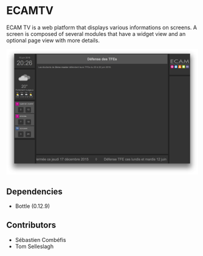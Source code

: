 # ECAMTV

ECAM TV is a web platform that displays various informations on screens. A screen is composed of several modules that have a widget view and an optional page view with more details.

![alt text](https://github.com/ECAM-Brussels/ECAMTV/blob/gh-pages/images/ECAMTV-main-screen.png "ECAM TV main screen")

## Dependencies

- Bottle (0.12.9)

## Contributors

- Sébastien Combéfis
- Tom Selleslagh